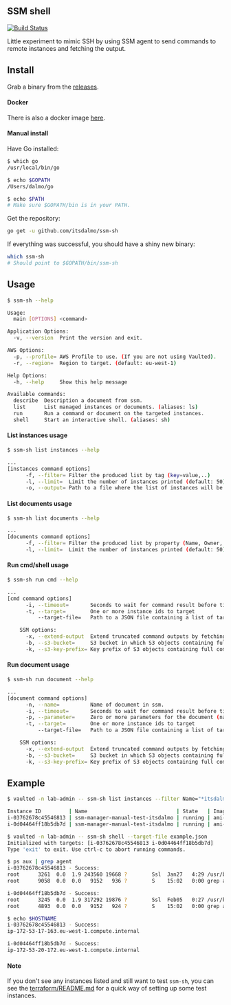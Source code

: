 ## SSM shell

[![Build Status](https://travis-ci.org/itsdalmo/ssm-sh.svg?branch=master)](https://travis-ci.org/itsdalmo/ssm-sh)

Little experiment to mimic SSH by using SSM agent to send commands to
remote instances and fetching the output.

## Install

Grab a binary from the [releases](https://github.com/itsdalmo/ssm-sh/releases).

#### Docker

There is also a docker image [here](https://hub.docker.com/r/itsdalmo/ssm-sh/).

#### Manual install

Have Go installed:

```bash
$ which go
/usr/local/bin/go

$ echo $GOPATH
/Users/dalmo/go

$ echo $PATH
# Make sure $GOPATH/bin is in your PATH.
```

Get the repository:

```bash
go get -u github.com/itsdalmo/ssm-sh
```

If everything was successful, you should have a shiny new binary:

```bash
which ssm-sh
# Should point to $GOPATH/bin/ssm-sh
```

## Usage

```bash
$ ssm-sh --help

Usage:
  main [OPTIONS] <command>

Application Options:
  -v, --version  Print the version and exit.

AWS Options:
  -p, --profile= AWS Profile to use. (If you are not using Vaulted).
  -r, --region=  Region to target. (default: eu-west-1)

Help Options:
  -h, --help     Show this help message

Available commands:
  describe  Description a document from ssm.
  list      List managed instances or documents. (aliases: ls)
  run       Run a command or document on the targeted instances.
  shell     Start an interactive shell. (aliases: sh)
```

#### List instances usage

```bash
$ ssm-sh list instances --help

...
[instances command options]
      -f, --filter= Filter the produced list by tag (key=value,..)
      -l, --limit=  Limit the number of instances printed (default: 50)
      -o, --output= Path to a file where the list of instances will be written as JSON.
```

#### List documents usage
```bash
$ ssm-sh list documents --help

...
[documents command options]
      -f, --filter= Filter the produced list by property (Name, Owner, DocumentType, PlatformTypes)
      -l, --limit=  Limit the number of instances printed (default: 50)
```

#### Run cmd/shell usage

```bash
$ ssm-sh run cmd --help

...
[cmd command options]
      -i, --timeout=       Seconds to wait for command result before timing out. (default: 30)
      -t, --target=        One or more instance ids to target
          --target-file=   Path to a JSON file containing a list of targets.

    SSM options:
      -x, --extend-output  Extend truncated command outputs by fetching S3 objects containing full ones
      -b, --s3-bucket=     S3 bucket in which S3 objects containing full command outputs are stored. Required when --extend-output is provided.
      -k, --s3-key-prefix= Key prefix of S3 objects containing full command outputs.
```

#### Run document usage

```bash
$ ssm-sh run document --help

...
[document command options]
      -n, --name=          Name of document in ssm.
      -i, --timeout=       Seconds to wait for command result before timing out. (default: 30)
      -p, --parameter=     Zero or more parameters for the document (name:value)
      -t, --target=        One or more instance ids to target
          --target-file=   Path to a JSON file containing a list of targets.

    SSM options:
      -x, --extend-output  Extend truncated command outputs by fetching S3 objects containing full ones
      -b, --s3-bucket=     S3 bucket in which S3 objects containing full command outputs are stored. Required when --extend-output is provided.
      -k, --s3-key-prefix= Key prefix of S3 objects containing full command outputs.
```

## Example

```bash
$ vaulted -n lab-admin -- ssm-sh list instances --filter Name="*itsdalmo" -o example.json

Instance ID         | Name                             | State   | Image ID     | Platform     | Version | IP            | Status | Last pinged
i-03762678c45546813 | ssm-manager-manual-test-itsdalmo | running | ami-db1688a2 | Amazon Linux | 2.0     | 172.53.17.163 | Online | 2018-02-09 12:37
i-0d04464ff18b5db7d | ssm-manager-manual-test-itsdalmo | running | ami-db1688a2 | Amazon Linux | 2.0     | 172.53.20.172 | Online | 2018-02-09 12:39

$ vaulted -n lab-admin -- ssm-sh shell --target-file example.json
Initialized with targets: [i-03762678c45546813 i-0d04464ff18b5db7d]
Type 'exit' to exit. Use ctrl-c to abort running commands.

$ ps aux | grep agent
i-03762678c45546813 - Success:
root      3261  0.0  1.9 243560 19668 ?        Ssl  Jan27   4:29 /usr/bin/amazon-ssm-agent
root      9058  0.0  0.0   9152   936 ?        S    15:02   0:00 grep agent

i-0d04464ff18b5db7d - Success:
root      3245  0.0  1.9 317292 19876 ?        Ssl  Feb05   0:27 /usr/bin/amazon-ssm-agent
root      4893  0.0  0.0   9152   924 ?        S    15:02   0:00 grep agent

$ echo $HOSTNAME
i-03762678c45546813 - Success:
ip-172-53-17-163.eu-west-1.compute.internal

i-0d04464ff18b5db7d - Success:
ip-172-53-20-172.eu-west-1.compute.internal
```

#### Note

If you don't see any instances listed and still want to test `ssm-sh`,
you can see the [terraform/README.md](./terraform/README.md) for a quick
way of setting up some test instances.
